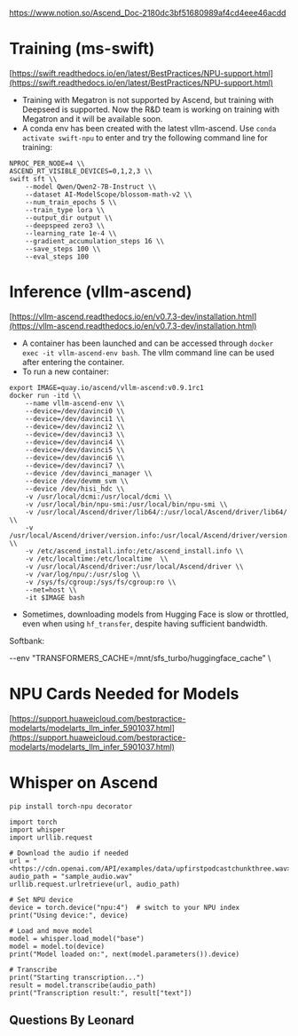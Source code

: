 https://www.notion.so/Ascend_Doc-2180dc3bf51680989af4cd4eee46acdd


# Training (ms-swift)

[https://swift.readthedocs.io/en/latest/BestPractices/NPU-support.html](https://swift.readthedocs.io/en/latest/BestPractices/NPU-support.html)

- Training with Megatron is not supported by Ascend, but training with Deepseed is supported. Now the R&D team is working on training with Megatron and it will be available soon.
- A conda env has been created with the latest vllm-ascend. Use `conda activate swift-npu` to enter and try the following command line for training:

```
NPROC_PER_NODE=4 \\
ASCEND_RT_VISIBLE_DEVICES=0,1,2,3 \\
swift sft \\
    --model Qwen/Qwen2-7B-Instruct \\
    --dataset AI-ModelScope/blossom-math-v2 \\
    --num_train_epochs 5 \\
    --train_type lora \\
    --output_dir output \\
    --deepspeed zero3 \\
    --learning_rate 1e-4 \\
    --gradient_accumulation_steps 16 \\
    --save_steps 100 \\
    --eval_steps 100
```

# Inference (vllm-ascend)

[https://vllm-ascend.readthedocs.io/en/v0.7.3-dev/installation.html](https://vllm-ascend.readthedocs.io/en/v0.7.3-dev/installation.html)

- A container has been launched and can be accessed through `docker exec -it vllm-ascend-env bash`. The vllm command line can be used after entering the container.
- To run a new container:

```
export IMAGE=quay.io/ascend/vllm-ascend:v0.9.1rc1
docker run -itd \\
    --name vllm-ascend-env \\
    --device=/dev/davinci0 \\
    --device=/dev/davinci1 \\
    --device=/dev/davinci2 \\
    --device=/dev/davinci3 \\
    --device=/dev/davinci4 \\
    --device=/dev/davinci5 \\
    --device=/dev/davinci6 \\
    --device=/dev/davinci7 \\
    --device /dev/davinci_manager \\
    --device /dev/devmm_svm \\
    --device /dev/hisi_hdc \\
    -v /usr/local/dcmi:/usr/local/dcmi \\
    -v /usr/local/bin/npu-smi:/usr/local/bin/npu-smi \\
    -v /usr/local/Ascend/driver/lib64/:/usr/local/Ascend/driver/lib64/ \\
    -v /usr/local/Ascend/driver/version.info:/usr/local/Ascend/driver/version.info \\
    -v /etc/ascend_install.info:/etc/ascend_install.info \\
    -v /etc/localtime:/etc/localtime  \\
    -v /usr/local/Ascend/driver:/usr/local/Ascend/driver \\
    -v /var/log/npu/:/usr/slog \\
    -v /sys/fs/cgroup:/sys/fs/cgroup:ro \\
    --net=host \\
    -it $IMAGE bash 
```

- Sometimes, downloading models from Hugging Face is slow or throttled, even when using `hf_transfer`, despite having sufficient bandwidth.

Softbank:

--env "TRANSFORMERS_CACHE=/mnt/sfs_turbo/huggingface_cache" \

# NPU Cards Needed for Models

[https://support.huaweicloud.com/bestpractice-modelarts/modelarts_llm_infer_5901037.html](https://support.huaweicloud.com/bestpractice-modelarts/modelarts_llm_infer_5901037.html)

# Whisper on Ascend

`pip install torch-npu decorator`

```
import torch
import whisper
import urllib.request

# Download the audio if needed
url = "<https://cdn.openai.com/API/examples/data/upfirstpodcastchunkthree.wav>"
audio_path = "sample_audio.wav"
urllib.request.urlretrieve(url, audio_path)

# Set NPU device
device = torch.device("npu:4")  # switch to your NPU index
print("Using device:", device)

# Load and move model
model = whisper.load_model("base")
model = model.to(device)
print("Model loaded on:", next(model.parameters()).device)

# Transcribe
print("Starting transcription...")
result = model.transcribe(audio_path)
print("Transcription result:", result["text"])
```

## Questions By Leonard